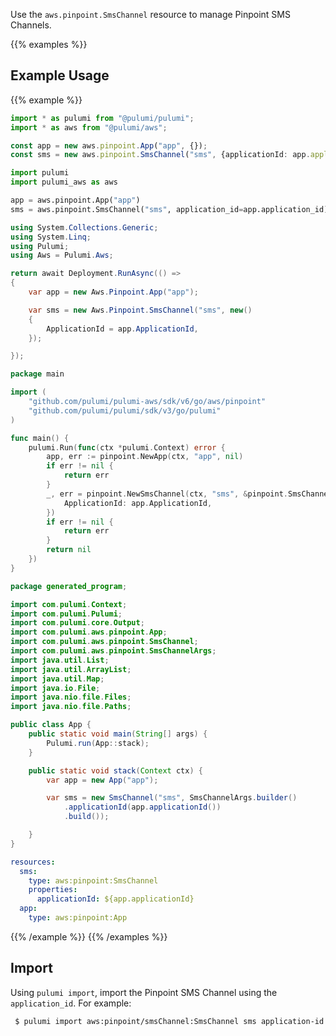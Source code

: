 Use the `aws.pinpoint.SmsChannel` resource to manage Pinpoint SMS Channels.

{{% examples %}}
## Example Usage
{{% example %}}

```typescript
import * as pulumi from "@pulumi/pulumi";
import * as aws from "@pulumi/aws";

const app = new aws.pinpoint.App("app", {});
const sms = new aws.pinpoint.SmsChannel("sms", {applicationId: app.applicationId});
```
```python
import pulumi
import pulumi_aws as aws

app = aws.pinpoint.App("app")
sms = aws.pinpoint.SmsChannel("sms", application_id=app.application_id)
```
```csharp
using System.Collections.Generic;
using System.Linq;
using Pulumi;
using Aws = Pulumi.Aws;

return await Deployment.RunAsync(() => 
{
    var app = new Aws.Pinpoint.App("app");

    var sms = new Aws.Pinpoint.SmsChannel("sms", new()
    {
        ApplicationId = app.ApplicationId,
    });

});
```
```go
package main

import (
	"github.com/pulumi/pulumi-aws/sdk/v6/go/aws/pinpoint"
	"github.com/pulumi/pulumi/sdk/v3/go/pulumi"
)

func main() {
	pulumi.Run(func(ctx *pulumi.Context) error {
		app, err := pinpoint.NewApp(ctx, "app", nil)
		if err != nil {
			return err
		}
		_, err = pinpoint.NewSmsChannel(ctx, "sms", &pinpoint.SmsChannelArgs{
			ApplicationId: app.ApplicationId,
		})
		if err != nil {
			return err
		}
		return nil
	})
}
```
```java
package generated_program;

import com.pulumi.Context;
import com.pulumi.Pulumi;
import com.pulumi.core.Output;
import com.pulumi.aws.pinpoint.App;
import com.pulumi.aws.pinpoint.SmsChannel;
import com.pulumi.aws.pinpoint.SmsChannelArgs;
import java.util.List;
import java.util.ArrayList;
import java.util.Map;
import java.io.File;
import java.nio.file.Files;
import java.nio.file.Paths;

public class App {
    public static void main(String[] args) {
        Pulumi.run(App::stack);
    }

    public static void stack(Context ctx) {
        var app = new App("app");

        var sms = new SmsChannel("sms", SmsChannelArgs.builder()        
            .applicationId(app.applicationId())
            .build());

    }
}
```
```yaml
resources:
  sms:
    type: aws:pinpoint:SmsChannel
    properties:
      applicationId: ${app.applicationId}
  app:
    type: aws:pinpoint:App
```
{{% /example %}}
{{% /examples %}}

## Import

Using `pulumi import`, import the Pinpoint SMS Channel using the `application_id`. For example:

```sh
 $ pulumi import aws:pinpoint/smsChannel:SmsChannel sms application-id
```
 